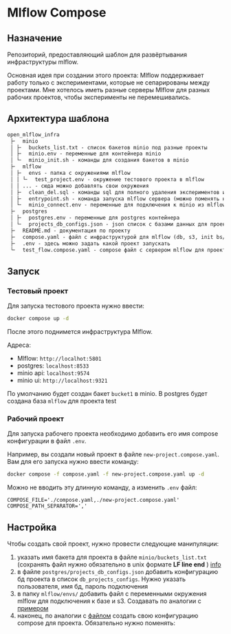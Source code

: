 # Mlflow Compose

## Назначение

Репозиторий, предоставляющий шаблон для развёртывания
инфраструктуры mlflow.

Основная идея при создании этого проекта:
Mlflow поддерживает работу только с экспериментами,
которые не сепарированы между проектами.
Мне хотелось иметь разные серверы Mlflow для разных
рабочих проектов, чтобы эксперименты не перемешивались.

## Архитектура шаблона

```txt
open_mlflow_infra
 ├╴  minio
 │ ├╴  buckets_list.txt - список бакетов minio под разные проекты
 │ ├╴  minio.env - переменные для контейнера minio
 │ └╴  minio_init.sh - команды для создания бакетов в minio
 ├╴  mlflow
 │ ├╴  envs - папка с окружениями mlflow
 │ │ └╴  test_project.env - окружение тестового проекта в mlflow
 │ │ ... - сюда можно добавлять свои окружения
 │ ├╴  clean_del.sql - команды sql для полного удаления экспериментов из БД
 │ ├╴  entrypoint.sh - команда запуска mlflow сервера (можно поменять на свою)
 │ └╴  minio_connect.env - переменные для подключения к minio из mlflow
 ├╴  postgres
 │ ├╴  postgres.env - переменные для postgres контейнера
 │ └╴  projects_db_configs.json - json список с базами данных для проектов
 ├╴  README.md - документация по проекту
 ├╴  compose.yaml - файл с инфраструктурой для mlflow (db, s3, init bs/s3)
 ├╴  .env - здесь можно задать какой проект запускать
 └╴  test_flow.compose.yaml - compose файл с сервером mlflow для проекта
```

## Запуск

### Тестовый проект

Для запуска тестового проекта нужно ввести:

```bash
docker compose up -d
```

После этого поднимется инфраструктура Mlflow.

Адреса:

- Mlflow: `http://localhot:5801`
- postgres: `localhost:8533`
- minio api: `localhost:9574`
- minio ui: `http://localhost:9321`

По умолчанию будет создан бакет `bucket1` в minio.
В postgres будет создана база `mlflow` для проекта test

### Рабочий проект

Для запуска рабочего проекта необходимо добавить его имя compose
конфигурации в файл `.env`.

Например, вы создали новый проект в файле `new-project.compose.yaml`.
Вам для его запуска нужно ввести команду:

```bash
docker compose -f compose.yaml -f new-project.compose.yaml up -d
```

Можно не вводить эту длинную команду, а изменить `.env` файл:

```env
COMPOSE_FILE='./compose.yaml,./new-project.compose.yaml'
COMPOSE_PATH_SEPARATOR=','
```

## Настройка

Чтобы создать свой проект, нужно провести следующие манипуляции:

1. указать имя бакета для проекта в файле `minio/buckets_list.txt`
(сохранять файл нужно обязательно в unix формате **LF line end** )
[info](https://labex.io/tutorials/linux-how-to-normalize-line-endings-in-linux-text-files-418212)
2. в файле `postgres/projects_db_configs.json` добавить конфигурацию бд
проекта в список `db_projects_configs`. Нужно указать
пользователя, имя бд, пароль подключения
3. в папку `mlflow/envs/` добавить файл с переменными окружения
mlflow для подключения к базе и s3. Создавать по аналогии с
[примером](./mlflow/envs/test_project.env)
4. наконец, по аналогии с [файлом](./test_flow.compose.yaml)
создать свою конфигурацию compose для проекта.
Обязательно нужно поменять:
